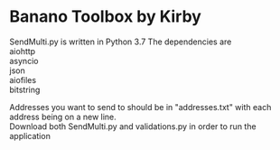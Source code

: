 # Banano Toolbox by Kirby


SendMulti.py is written in Python 3.7
The dependencies are    
aiohttp  
asyncio  
json  
aiofiles  
bitstring
  
Addresses you want to send to should be in "addresses.txt" with each address being on a new line.  
Download both SendMulti.py and validations.py in order to run the application
